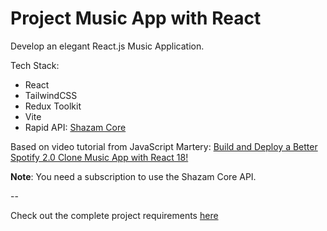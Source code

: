 # Project Music App with React

Develop an elegant React.js Music Application.

Tech Stack:

- React
- TailwindCSS
- Redux Toolkit
- Vite
- Rapid API: [Shazam Core](https://rapidapi.com/tipsters/api/shazam-core)

Based on video tutorial from JavaScript Martery: [Build and Deploy a Better Spotify 2.0 Clone Music App with React 18!](https://www.youtube.com/watch?v=I1cpb0tYV74&t=86s&ab_channel=JavaScriptMastery)

**Note**:
You need a subscription to use the Shazam Core API.

--

Check out the complete project requirements [here](https://docs.google.com/document/d/13PeFwRlPEhMw_HPyrIrInvQuKaVWnpNmcv-y3NA208s/edit?usp=sharing)
